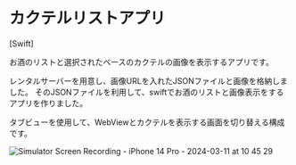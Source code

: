 # カクテルリストアプリ
[Swift]


お酒のリストと選択されたベースのカクテルの画像を表示するアプリです。

レンタルサーバーを用意し、画像URLを入れたJSONファイルと画像を格納しました。
そのJSONファイルを利用して、swiftでお酒のリストと画像表示をするアプリを作りました。

タブビューを使用して、WebViewとカクテルを表示する画面を切り替える構成です。



![Simulator Screen Recording - iPhone 14 Pro - 2024-03-11 at 10 45 29](https://github.com/sparknanayamamoto/CocktailApp/assets/156158268/cce533d9-a785-4d04-9ba9-c231256bea9d)


